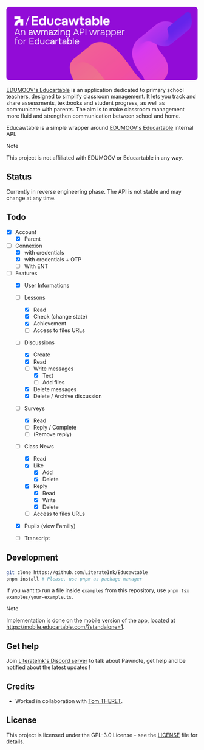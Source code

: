 <p align="center">
    <picture>
        <source media="(prefers-color-scheme: dark)" srcset="https://github.com/LiterateInk/Educawtable/blob/facfbf748d67c0768e0b34be127f38f4a41dc9f5/.github/Educawtable%20Dark.png">
        <img alt="Educawtable Logo" src="https://github.com/LiterateInk/Educawtable/blob/facfbf748d67c0768e0b34be127f38f4a41dc9f5/.github/Educawtable%20Light.png">
    </picture>
</p>

[EDUMOOV's Educartable](https://www.educartable.com/) is an application dedicated to primary school teachers, designed to simplify classroom management. It lets you track and share assessments, textbooks and student progress, as well as communicate with parents. The aim is to make classroom management more fluid and strengthen communication between school and home.

Educawtable is a simple wrapper around [EDUMOOV's Educartable](https://www.educartable.com/) internal API.

> [!NOTE]  
> This project is not affiliated with EDUMOOV or Educartable in any way.

## Status

Currently in reverse engineering phase.
The API is not stable and may change at any time.

## Todo

- [x] Account
  - [x] Parent
- [ ] Connexion
  - [x] with credentials
  - [x] with credentials + OTP
  - [ ] With ENT
- [ ] Features
  - [x] User Informations
  - [ ] Lessons
    - [x] Read
    - [x] Check (change state)
    - [x] Achievement
    - [ ] Access to files URLs
  - [ ] Discussions
    - [x] Create
    - [x] Read
    - [ ] Write messages
      - [x] Text
      - [ ] Add files
    - [x] Delete messages
    - [x] Delete / Archive discussion
  - [ ] Surveys
    - [x] Read
    - [ ] Reply / Complete
    - [ ] (Remove reply)
  - [ ] Class News
    - [x] Read
    - [x] Like
      - [x] Add
      - [x] Delete
    - [x] Reply
      - [x] Read
      - [x] Write
      - [x] Delete
    - [ ] Access to files URLs
  - [x] Pupils (view Familly)
  - [ ] Transcript
   

## Development

```bash
git clone https://github.com/LiterateInk/Educawtable
pnpm install # Please, use pnpm as package manager
```

If you want to run a file inside `examples` from this repository, use `pnpm tsx examples/your-example.ts`.

> [!NOTE]
> Implementation is done on the mobile version of the app, located at <https://mobile.educartable.com/?standalone=1>.

## Get help

Join [LiterateInk's Discord server](https://discord.gg/f5KNCnMWzB) to talk about Pawnote, get help and be notified about the latest updates !

## Credits

- Worked in collaboration with [Tom THERET](https://github.com/tom-theret).

## License

This project is licensed under the GPL-3.0 License - see the [LICENSE](LICENSE) file for details.